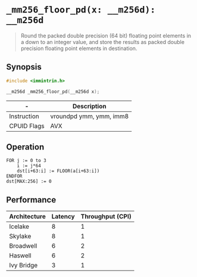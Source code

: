 `_mm256_floor_pd(x: __m256d): __m256d`
======================================

> Round the packed double precision (64 bit) floating point elements in a down to an integer value, and store the results as packed double precision floating point elements in destination.

## Synopsis

```c
#include <immintrin.h>

__m256d _mm256_floor_pd(__m256d x);
```

| -           | Description             |
| ----------- | ----------------------- |
| Instruction | vroundpd ymm, ymm, imm8 |
| CPUID Flags | AVX                     |

## Operation

```
FOR j := 0 to 3
	i := j*64
	dst[i+63:i] := FLOOR(a[i+63:i])
ENDFOR
dst[MAX:256] := 0
```

## Performance

| Architecture | Latency | Throughput (CPI) |
| ------------ | ------- | ---------------- |
| Icelake      | 8       | 1                |
| Skylake      | 8       | 1                |
| Broadwell    | 6       | 2                |
| Haswell      | 6       | 2                |
| Ivy Bridge   | 3       | 1                |

